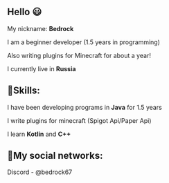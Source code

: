 ## Hello 😃

My nickname: **Bedrock**

I am a beginner developer (1.5 years in programming)

Also writing plugins for Minecraft for about a year!

I currently live in **Russia**

## 💎Skills:
I have been developing programs in **Java** for 1.5 years

I write plugins for minecraft (Spigot Api/Paper Api)

I learn **Kotlin** and **C++**

## 📣My social networks:
Discord - @bedrock67
